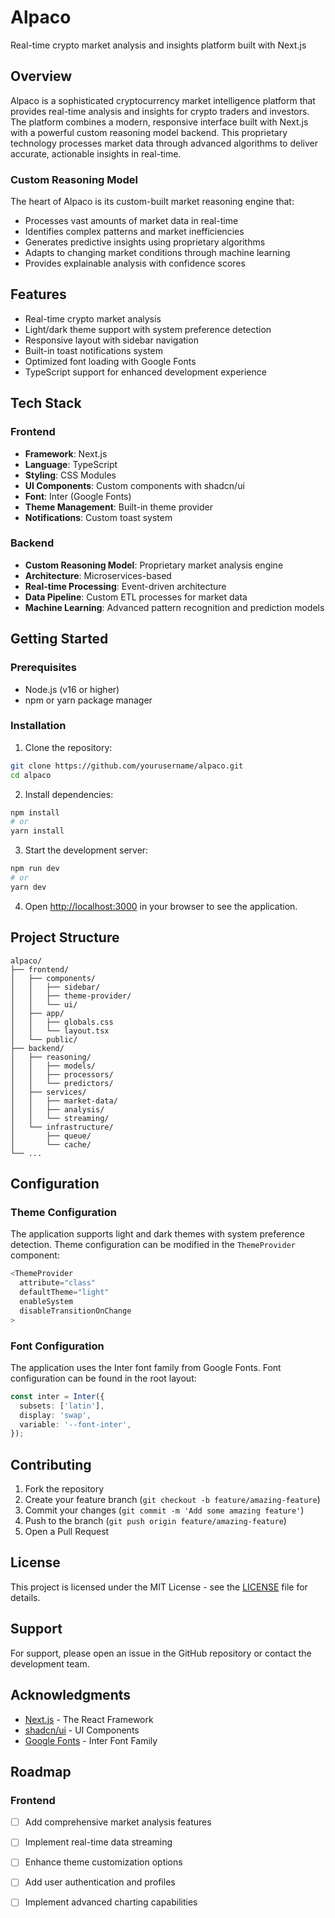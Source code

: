 # Alpaco

Real-time crypto market analysis and insights platform built with Next.js

## Overview

Alpaco is a sophisticated cryptocurrency market intelligence platform that provides real-time analysis and insights for crypto traders and investors. The platform combines a modern, responsive interface built with Next.js with a powerful custom reasoning model backend. This proprietary technology processes market data through advanced algorithms to deliver accurate, actionable insights in real-time.

### Custom Reasoning Model

The heart of Alpaco is its custom-built market reasoning engine that:
- Processes vast amounts of market data in real-time
- Identifies complex patterns and market inefficiencies
- Generates predictive insights using proprietary algorithms
- Adapts to changing market conditions through machine learning
- Provides explainable analysis with confidence scores

## Features

- Real-time crypto market analysis
- Light/dark theme support with system preference detection
- Responsive layout with sidebar navigation
- Built-in toast notifications system
- Optimized font loading with Google Fonts
- TypeScript support for enhanced development experience

## Tech Stack

### Frontend
- **Framework**: Next.js
- **Language**: TypeScript
- **Styling**: CSS Modules
- **UI Components**: Custom components with shadcn/ui
- **Font**: Inter (Google Fonts)
- **Theme Management**: Built-in theme provider
- **Notifications**: Custom toast system

### Backend
- **Custom Reasoning Model**: Proprietary market analysis engine
- **Architecture**: Microservices-based
- **Real-time Processing**: Event-driven architecture
- **Data Pipeline**: Custom ETL processes for market data
- **Machine Learning**: Advanced pattern recognition and prediction models

## Getting Started

### Prerequisites

- Node.js (v16 or higher)
- npm or yarn package manager

### Installation

1. Clone the repository:
```bash
git clone https://github.com/yourusername/alpaco.git
cd alpaco
```

2. Install dependencies:
```bash
npm install
# or
yarn install
```

3. Start the development server:
```bash
npm run dev
# or
yarn dev
```

4. Open [http://localhost:3000](http://localhost:3000) in your browser to see the application.

## Project Structure

```
alpaco/
├── frontend/
│   ├── components/
│   │   ├── sidebar/
│   │   ├── theme-provider/
│   │   └── ui/
│   ├── app/
│   │   ├── globals.css
│   │   └── layout.tsx
│   └── public/
├── backend/
│   ├── reasoning/
│   │   ├── models/
│   │   ├── processors/
│   │   └── predictors/
│   ├── services/
│   │   ├── market-data/
│   │   ├── analysis/
│   │   └── streaming/
│   └── infrastructure/
│       ├── queue/
│       └── cache/
└── ...
```

## Configuration

### Theme Configuration

The application supports light and dark themes with system preference detection. Theme configuration can be modified in the `ThemeProvider` component:

```typescript
<ThemeProvider
  attribute="class"
  defaultTheme="light"
  enableSystem
  disableTransitionOnChange
>
```

### Font Configuration

The application uses the Inter font family from Google Fonts. Font configuration can be found in the root layout:

```typescript
const inter = Inter({ 
  subsets: ['latin'],
  display: 'swap',
  variable: '--font-inter',
});
```

## Contributing

1. Fork the repository
2. Create your feature branch (`git checkout -b feature/amazing-feature`)
3. Commit your changes (`git commit -m 'Add some amazing feature'`)
4. Push to the branch (`git push origin feature/amazing-feature`)
5. Open a Pull Request

## License

This project is licensed under the MIT License - see the [LICENSE](LICENSE) file for details.

## Support

For support, please open an issue in the GitHub repository or contact the development team.

## Acknowledgments

- [Next.js](https://nextjs.org/) - The React Framework
- [shadcn/ui](https://ui.shadcn.com/) - UI Components
- [Google Fonts](https://fonts.google.com/) - Inter Font Family

## Roadmap

### Frontend
- [ ] Add comprehensive market analysis features
- [ ] Implement real-time data streaming
- [ ] Enhance theme customization options
- [ ] Add user authentication and profiles
- [ ] Implement advanced charting capabilities

